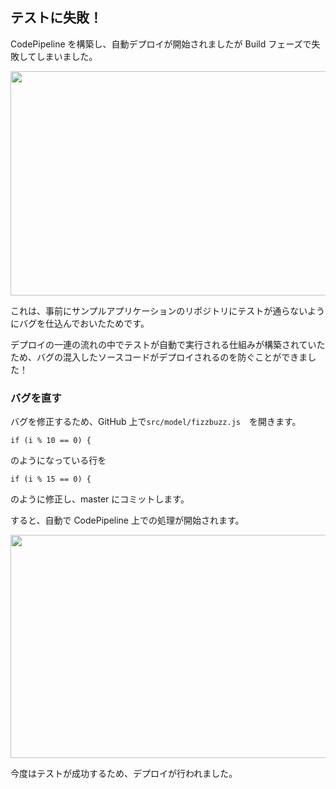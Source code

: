 ## テストに失敗！

CodePipeline を構築し、自動デプロイが開始されましたが Build フェーズで失敗してしまいました。

<img src="https://cdn-ssl-devio-img.classmethod.jp/wp-content/uploads/2018/10/81a4d10cefd55e9ef111104340d88aa3-640x359.png" alt="" width="640" height="359" class="alignnone size-medium wp-image-367757" />

これは、事前にサンプルアプリケーションのリポジトリにテストが通らないようにバグを仕込んでおいたためです。

デプロイの一連の流れの中でテストが自動で実行される仕組みが構築されていたため、バグの混入したソースコードがデプロイされるのを防ぐことができました！

### バグを直す

バグを修正するため、GitHub 上で`src/model/fizzbuzz.js`　を開きます。

```
if (i % 10 == 0) {
```

のようになっている行を

```
if (i % 15 == 0) {
```

のように修正し、master にコミットします。

すると、自動で CodePipeline 上での処理が開始されます。

<img src="https://cdn-ssl-devio-img.classmethod.jp/wp-content/uploads/2018/10/729add485e7b8d5826db8874263b2508-640x357.png" alt="" width="640" height="357" class="alignnone size-medium wp-image-367750" />

今度はテストが成功するため、デプロイが行われました。
